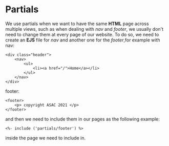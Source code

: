 # Partials
We use partials when we want to have the same **HTML** page across multiple views, such as when dealing with *nav* and *footer*, we usually don't need to change them at every page of our website. To do so, we need to create an **EJS** file for *nav* and another one for the *footer*,for example with nav:
```
<div class="header">
    <nav>
        <ul>
            <li><a href="/">Home</a></li>
        </ul>
    </nav>
</div>    
```
footer:
```
<footer>
    <p> copyright ASAC 2021 </p>
</footer>   
```
and then we need to include them in our pages as the following example:
```
<%- include ('partials/footer') %>
```
inside the page we need to include in.
